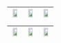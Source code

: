 |<img src="https://user-images.githubusercontent.com/53074235/120885782-4b484e80-c608-11eb-9459-7452faf423d3.png" width="70%"> |<img src="https://user-images.githubusercontent.com/53074235/120885684-c65d3500-c607-11eb-8ec6-5121c30f0d12.png" width="70%"> | <img src="https://user-images.githubusercontent.com/53074235/120885711-ee4c9880-c607-11eb-96a3-5a862079901b.png" width="70%"> |
|:-------------------------:|:-------------------------:|:-------------------------:|


|<img src="https://user-images.githubusercontent.com/53074235/120885744-1e943700-c608-11eb-85bc-994e22a530a2.png" width="70%"> | <img src="https://user-images.githubusercontent.com/53074235/120885749-20f69100-c608-11eb-8337-f68767ea0bbe.png" width="70%"> | <img src="https://user-images.githubusercontent.com/53074235/120885752-23f18180-c608-11eb-9e81-26508b1df463.png" width="70%"> |
|:-------------------------:|:-------------------------:|:-------------------------:|
